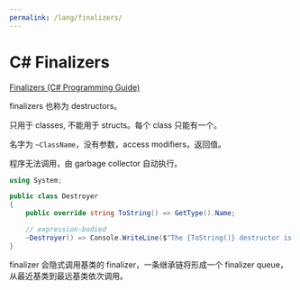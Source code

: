 ```yaml
---
permalink: /lang/finalizers/
---
```


# C# Finalizers

[Finalizers (C# Programming Guide)](https://docs.microsoft.com/en-us/dotnet/csharp/programming-guide/classes-and-structs/destructors)

finalizers 也称为 destructors。

只用于 classes, 不能用于 structs。每个 class 只能有一个。

名字为 `~ClassName`，没有参数，access modifiers，返回值。

程序无法调用，由 garbage collector 自动执行。

```cs
using System;

public class Destroyer
{
    public override string ToString() => GetType().Name;

    // expression-bodied
    ~Destroyer() => Console.WriteLine($"The {ToString()} destructor is executing.");
}
```

finalizer 会隐式调用基类的 finalizer，一条继承链将形成一个 finalizer queue，从最近基类到最远基类依次调用。
